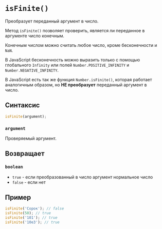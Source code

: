# `isFinite()`

Преобразует переданный аргумент в число.

Метод `isFinite()` позволяет проверить, является ли переданное в аргументе число конечным.

Конечным числом можно считать любое число, кроме бесконечности и `NaN`.

В JavaScript бесконечность можно выразить только с помощью глобального `Infinity` или полей `Number.POSITIVE_INFINITY` и `Number.NEGATIVE_INFINITY`.

В JavaScript есть так же функция `Number.isFinite()`, которая работает аналогичным образом, но **НЕ преобразует** переданный аргумент в число.

## Синтаксис

```js
isFinite(argument);
```

### `argument`

Проверяемый аргумент.

## Возвращает

### `boolean`

- `true` - если преобразованный в число аргумент нормальное число
- `false` - если нет

## Пример

```js
isFinite('Сорок'); // false
isFinite(50); // true
isFinite('101'); // true
isFinite('10e3'); // true
```
